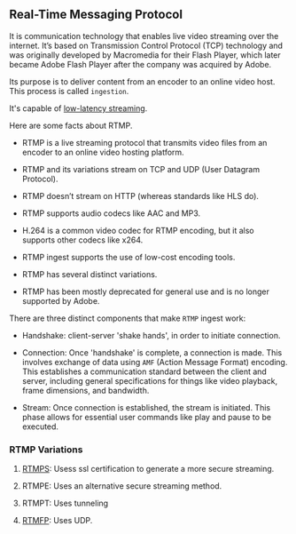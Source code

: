## Real-Time Messaging Protocol

It is communication technology that enables live video streaming over the internet. It’s based on Transmission Control Protocol (TCP) technology and was originally developed by Macromedia for their Flash Player, which later became Adobe Flash Player after the company was acquired by Adobe.

Its purpose is to deliver content from an encoder to an online video host. This process is called `ingestion`.

It's capable of [low-latency streaming](https://www.dacast.com/blog/best-low-latency-video-streaming-solution/).

Here are some facts about RTMP.

- RTMP is a live streaming protocol that transmits video files from an encoder to an online video hosting platform.

- RTMP and its variations stream on TCP and UDP (User Datagram Protocol).

- RTMP doesn’t stream on HTTP (whereas standards like HLS do).
- RTMP supports audio codecs like AAC and MP3.

- H.264 is a common video codec for RTMP encoding, but it also supports other codecs like x264.

- RTMP ingest supports the use of low-cost encoding tools.

- RTMP has several distinct variations.

- RTMP has been mostly deprecated for general use and is no longer supported by Adobe.

There are three distinct components that make `RTMP` ingest work:

- Handshake: client-server 'shake hands', in order to initiate connection.

- Connection: Once 'handshake' is complete, a connection is made. This involves exchange of data using `AMF` (Action Message Format) encoding. This establishes a communication standard between the client and server, including general specifications for things like video playback, frame dimensions, and bandwidth.

- Stream: Once connection is established, the stream is initiated. This phase allows for essential user commands like play and pause to be executed.

### RTMP Variations

1. [RTMPS](https://www.dacast.com/blog/rtmps-streaming/): Usess ssl certification to generate a more secure streaming.

2. RTMPE: Uses an alternative secure streaming method.

3. RTMPT: Uses tunneling

4. [RTMFP](https://en.wikipedia.org/wiki/Real-Time_Media_Flow_Protocol): Uses UDP.
